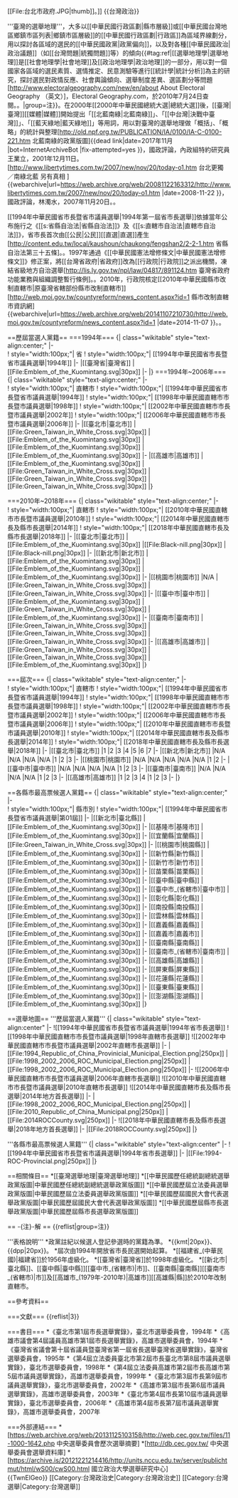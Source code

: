 [[File:台北市政府.JPG|thumb]]。]]
{{台灣政治}}

'''臺灣的選舉地理'''，大多以[[中華民國行政區劃|縣市層級]]或[[中華民國台灣地區鄉鎮市區列表|鄉鎮市區層級]]的[[中華民國行政區劃|行政區]]為區域界線劃分，用以探討各區域的選民的[[中華民國政黨|政黨偏向]]，以及對各種[[中華民國政治|政治議題]]（如[[台灣問題|統獨問題]]等）的傾向{{#tag:ref|[[選舉地理學|選舉地理]]是[[社會地理學|社會地理]]及[[政治地理學|政治地理]]的一部分，用以對一個國家各區域的選民素質、選情推定、民意測驗等進行[[統計學|統計分析]]為主的研究，探討選民對政情反應、社會輿論傾向、選舉制度差異、選區劃分等問題<ref>[http://www.electoralgeography.com/new/en/about About Electoral Geography （英文）]，Electoral Geography.com，於2010年7月24日查閱。</ref>。|group=注}}。在2000年[[2000年中華民國總統大選|總統大選]]後，[[臺灣|臺灣]][[媒體|媒體]]開始提出「[[北藍南綠|北藍南綠]]」、「[[中台灣|決戰中臺灣]]」、「[[藍天綠地|藍天綠地]]」等用詞，用以對臺灣的選舉地理做「概括」、「概略」的統計與整理<ref>[http://old.npf.org.tw/PUBLICATION/IA/0100/IA-C-0100-221.htm 北藍南綠的政黨版圖]{{dead link|date=2017年11月 |bot=InternetArchiveBot |fix-attempted=yes }}，國政評論，內政組特約研究員 王業立，2001年12月11日。</ref><ref>[http://www.libertytimes.com.tw/2007/new/nov/20/today-o1.htm 台北更獨 ／南綠北藍 另有真相 ] {{webarchive|url=https://web.archive.org/web/20081122163312/http://www.libertytimes.com.tw/2007/new/nov/20/today-o1.htm |date=2008-11-22 }}，國政評論，林濁水，2007年11月20日。</ref>。

[[1994年中華民國省市長暨省市議員選舉|1994年第一屆省市長選舉]]依據當年公布施行之《[[s:省縣自治法|省縣自治法]]》及《[[s:直轄市自治法|直轄市自治法]]》，省市長首次由[[公民|公民]][[直選|直選]]產生<ref>[http://content.edu.tw/local/kaushoun/chaukong/fengshan2/2-2-1.htm 省縣自治法第三十五條]。</ref>。1997年通過《[[中華民國憲法增修條文|中華民國憲法增修條文]]》修正案，將[[台灣省政府|省政府]]改為[[行政院|行政院]]之派出機關，凍結省級地方自治選舉<ref>[http://lis.ly.gov.tw/npl/law/04817/891124.htm 臺灣省政府功能業務與組織調整暫行條例]。</ref>。2010年，行政院核定[[2010年中華民國縣市改制直轄市|原臺灣省轄部份縣市改制直轄市]]<ref>[http://web.moi.gov.tw/countyreform/news_content.aspx?id=1 縣市改制直轄市資訊網] {{webarchive|url=https://web.archive.org/web/20141107210730/http://web.moi.gov.tw/countyreform/news_content.aspx?id=1 |date=2014-11-07 }}。</ref>。

==歷屆當選人黨籍==
===1994年===
{| class="wikitable" style="text-align:center;"
|-  
! style="width:100px;"| 省
! style="width:100px;"| [[1994年中華民國省市長暨省市議員選舉|1994年]]
|-
|[[臺灣省|臺灣省]]
|[[File:Emblem_of_the_Kuomintang.svg|30px]]
|-
|}
===1994年~2006年===
{| class="wikitable" style="text-align:center;"
|-  
! style="width:100px;"| 直轄市
! style="width:100px;"| [[1994年中華民國省市長暨省市議員選舉|1994年]]
! style="width:100px;"| [[1998年中華民國直轄市市長暨市議員選舉|1998年]]
! style="width:100px;"| [[2002年中華民國直轄市市長暨市議員選舉|2002年]]
! style="width:100px;"| [[2006年中華民國直轄市市長暨市議員選舉|2006年]]
|-
|[[臺北市|臺北市]]
|[[File:Green_Taiwan_in_White_Cross.svg|30px]]
|[[File:Emblem_of_the_Kuomintang.svg|30px]]
|[[File:Emblem_of_the_Kuomintang.svg|30px]]
|[[File:Emblem_of_the_Kuomintang.svg|30px]]
|-
|[[高雄市|高雄市]]
|[[File:Emblem_of_the_Kuomintang.svg|30px]]
|[[File:Green_Taiwan_in_White_Cross.svg|30px]]
|[[File:Green_Taiwan_in_White_Cross.svg|30px]]
|[[File:Green_Taiwan_in_White_Cross.svg|30px]]
|}

===2010年~2018年===
{| class="wikitable" style="text-align:center;"
|-  
! style="width:100px;"| 直轄市
! style="width:100px;"| [[2010年中華民國直轄市市長暨市議員選舉|2010年]]
! style="width:100px;"| [[2014年中華民國直轄市長及縣市長選舉|2014年]]
! style="width:100px;"| [[2018年中華民國直轄市長及縣市長選舉|2018年]]
|-
|[[臺北市|臺北市]]
|[[File:Emblem_of_the_Kuomintang.svg|30px]]
|[[File:Black-nill.png|30px]]
|[[File:Black-nill.png|30px]]
|-
|[[新北市|新北市]]
|[[File:Emblem_of_the_Kuomintang.svg|30px]]
|[[File:Emblem_of_the_Kuomintang.svg|30px]]
|[[File:Emblem_of_the_Kuomintang.svg|30px]]
|-
|[[桃園市|桃園市]]
|N/A
|[[File:Green_Taiwan_in_White_Cross.svg|30px]]
|[[File:Green_Taiwan_in_White_Cross.svg|30px]]
|-
|[[臺中市|臺中市]]
|[[File:Emblem_of_the_Kuomintang.svg|30px]]
|[[File:Green_Taiwan_in_White_Cross.svg|30px]]
|[[File:Emblem_of_the_Kuomintang.svg|30px]]
|-
|[[臺南市|臺南市]]
|[[File:Green_Taiwan_in_White_Cross.svg|30px]]
|[[File:Green_Taiwan_in_White_Cross.svg|30px]]
|[[File:Green_Taiwan_in_White_Cross.svg|30px]]
|-
|[[高雄市|高雄市]]
|[[File:Green_Taiwan_in_White_Cross.svg|30px]]
|[[File:Green_Taiwan_in_White_Cross.svg|30px]]
|[[File:Emblem_of_the_Kuomintang.svg|30px]]
|}

===屆次===
{| class="wikitable" style="text-align:center;"
|-  
! style="width:100px;"| 直轄市
! style="width:100px;"| [[1994年中華民國省市長暨省市議員選舉|1994年]]
! style="width:100px;"| [[1998年中華民國直轄市市長暨市議員選舉|1998年]]
! style="width:100px;"| [[2002年中華民國直轄市市長暨市議員選舉|2002年]]
! style="width:100px;"| [[2006年中華民國直轄市市長暨市議員選舉|2006年]]
! style="width:100px;"| [[2010年中華民國直轄市市長暨市議員選舉|2010年]]
! style="width:100px;"| [[2014年中華民國直轄市長及縣市長選舉|2014年]]
! style="width:100px;"| [[2018年中華民國直轄市長及縣市長選舉|2018年]]
|-
|[[臺北市|臺北市]]
|1
|2
|3
|4
|5
|6
|7
|-
|[[新北市|新北市]]
|N/A
|N/A
|N/A
|N/A
|1
|2
|3
|-
|[[桃園市|桃園市]]
|N/A
|N/A
|N/A
|N/A
|N/A
|1
|2
|-
|[[臺中市|臺中市]]
|N/A
|N/A
|N/A
|N/A
|1
|2
|3
|-
|[[臺南市|臺南市]]
|N/A
|N/A
|N/A
|N/A
|1
|2
|3
|-
|[[高雄市|高雄市]]
|1
|2
|3
|4
|1
|2
|3
|-
|}

==各縣市最高票候選人黨籍==
{| class="wikitable" style="text-align:center;"
|-  
! style="width:100px;"| 縣市別
! style="width:100px;"| [[1994年中華民國省市長暨省市議員選舉|第01屆]]
|-
|[[新北市|臺北縣]]
|[[File:Emblem_of_the_Kuomintang.svg|30px]]
|-
|[[基隆市|基隆市]]
|[[File:Emblem_of_the_Kuomintang.svg|30px]]
|-
|[[宜蘭縣|宜蘭縣]]
|[[File:Green_Taiwan_in_White_Cross.svg|30px]]
|-
|[[桃園市|桃園縣]]
|[[File:Emblem_of_the_Kuomintang.svg|30px]]
|-
|[[新竹縣|新竹縣]]
|[[File:Emblem_of_the_Kuomintang.svg|30px]]
|-
|[[新竹市|新竹市]]
|[[File:Emblem_of_the_Kuomintang.svg|30px]]
|-
|[[苗栗縣|苗栗縣]]
|[[File:Emblem_of_the_Kuomintang.svg|30px]]
|-
|[[臺中縣|臺中縣]]
|[[File:Emblem_of_the_Kuomintang.svg|30px]]
|-
|[[臺中市_(省轄市)|臺中市]]
|[[File:Emblem_of_the_Kuomintang.svg|30px]]
|-
|[[彰化縣|彰化縣]]
|[[File:Emblem_of_the_Kuomintang.svg|30px]]
|-
|[[南投縣|南投縣]]
|[[File:Emblem_of_the_Kuomintang.svg|30px]]
|-
|[[雲林縣|雲林縣]]
|[[File:Emblem_of_the_Kuomintang.svg|30px]]
|-
|[[嘉義縣|嘉義縣]]
|[[File:Emblem_of_the_Kuomintang.svg|30px]]
|-
|[[嘉義市|嘉義市]]
|[[File:Emblem_of_the_Kuomintang.svg|30px]]
|-
|[[臺南縣|臺南縣]]
|[[File:Emblem_of_the_Kuomintang.svg|30px]]
|-
|[[臺南市_(省轄市)|臺南市]]
|[[File:Emblem_of_the_Kuomintang.svg|30px]]
|-
|[[高雄縣|高雄縣]]
|[[File:Emblem_of_the_Kuomintang.svg|30px]]
|-
|[[屏東縣|屏東縣]]
|[[File:Emblem_of_the_Kuomintang.svg|30px]]
|-
|[[花蓮縣|花蓮縣]]
|[[File:Emblem_of_the_Kuomintang.svg|30px]]
|-
|[[臺東縣|臺東縣]]
|[[File:Emblem_of_the_Kuomintang.svg|30px]]
|-
|[[澎湖縣|澎湖縣]]
|[[File:Emblem_of_the_Kuomintang.svg|30px]]
|}

==選舉地圖==
'''歷屆當選人黨籍'''
{| class="wikitable" style="text-align:center"
|-
![[1994年中華民國省市長暨省市議員選舉|1994年省市長選舉]]
![[1998年中華民國直轄市市長暨市議員選舉|1998年直轄市長選舉]]
![[2002年中華民國直轄市市長暨市議員選舉|2002年直轄市長選舉]]
|-
|[[File:1994_Republic_of_China_Provinicial_Municipal_Election.png|250px]]
|[[File:1998_2002_2006_ROC_Municipal_Election.png|250px]]
|[[File:1998_2002_2006_ROC_Municipal_Election.png|250px]]
|-
![[2006年中華民國直轄市市長暨市議員選舉|2006年直轄市長選舉]]
![[2010年中華民國直轄市市長暨市議員選舉|2010年直轄市長選舉]]
![[2014年中華民國直轄市長及縣市長選舉|2014年地方首長選舉]]
|-
|[[File:1998_2002_2006_ROC_Municipal_Election.png|250px]]
|[[File:2010_Republic_of_China_Municipal.png|250px]]
|[[File:2014ROCCounty.svg|250px]]
|-
![[2018年中華民國直轄市長及縣市長選舉|2018年地方首長選舉]]
|-
|[[File:2018ROCCounty.svg|250px]]
|}

'''各縣市最高票候選人黨籍'''
{| class="wikitable" style="text-align:center"
|-
![[1994年中華民國省市長暨省市議員選舉|1994年省市長選舉]]
|-
|[[File:1994-ROC-Provincial.png|250px]]
|}

==相關條目==
*[[臺灣選舉地理|臺灣選舉地理]]
*[[中華民國歷任總統副總統選舉政黨版圖|中華民國歷任總統副總統選舉政黨版圖]]
*[[中華民國歷屆立法委員選舉政黨版圖|中華民國歷屆立法委員選舉政黨版圖]]
*[[中華民國歷屆國民大會代表選舉政黨版圖|中華民國歷屆國民大會代表選舉政黨版圖]]
*[[中華民國歷屆縣市長選舉政黨版圖|中華民國歷屆縣市長選舉政黨版圖]]

== -{注}-解 ==
{{reflist|group=注}}

'''表格說明'''
*政黨註紀以候選人登記參選時的黨籍為準。
*{{kmt|20px}}、{{dpp|20px}}。
*屆次由1994年開放省市長民選開始起算。
*[[福建省_(中華民國)|福建省]]於1956年虛級化。
*[[臺灣省|臺灣省]]於1998年虛級化。
*[[新北市|臺北縣]]、[[臺中縣|臺中縣]][[臺中市_(省轄市)|市]]、[[臺南縣|臺南縣]][[臺南市_(省轄市)|市]]及[[高雄市_(1979年-2010年)|高雄市]][[高雄縣|縣]]於2010年改制直轄市。

==參考資料==

===文獻===
{{reflist|3}}
<!--
<div style="height: 300px; width:100%; overflow: auto; padding: 3px; border:1px solid black; reflist4" class="references-small">
<references/>
</div>
-->

===書目===
*《臺北市第1屆市長選舉實錄》，臺北市選舉委員會，1994年 
*《高雄市議會第4屆議員高雄市第1屆市長選舉實錄》，高雄市選舉委員會，1994年 
*《臺灣省省議會第十屆省議員暨臺灣省第一屆省長選舉臺灣省選舉實錄》，臺灣省選舉委員會，1995年
*《第4屆立法委員臺北市第2屆市長臺北市第8屆市議員選舉實錄》，臺北市選舉委員會，1998年
*《第4屆立法委員高雄市第2屆市長高雄市第5屆市議員選舉實錄》，高雄市選舉委員會，1999年
*《臺北市第3屆市長第9屆市議員選舉實錄》，臺北市選舉委員會，2002年 
*《高雄市第3屆市長第6屆市議員選舉實錄》，高雄市選舉委員會，2003年
*《臺北市第4屆市長第10屆市議員選舉實錄》，臺北市選舉委員會，2006年
*《高雄市第4屆市長第7屆市議員選舉實錄》，高雄市選舉委員會，2007年 

===外部連結===
*[https://web.archive.org/web/20131125103158/http://web.cec.gov.tw/files/11-1000-1642.php 中央選舉委員會歷次選舉摘要] 
*[http://db.cec.gov.tw/ 中央選舉委員會選舉資料庫]
*[https://archive.is/20121221214416/http://units.nccu.edu.tw/server/publichtmut/html/wS00/cwS00.html 國立政治大學選舉研究中心]
<br>
{{TwnElGeo}}
[[Category:台灣政治史|Category:台灣政治史]]
[[Category:台灣選舉|Category:台灣選舉]]